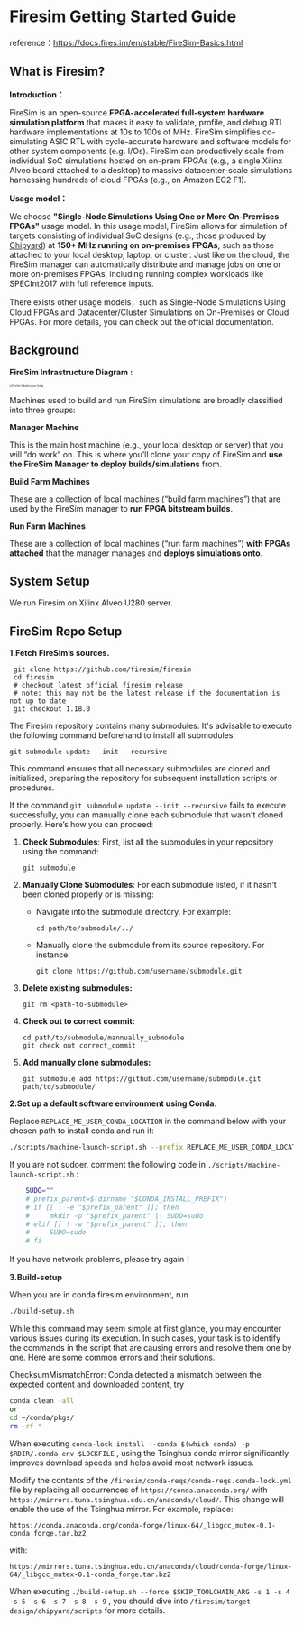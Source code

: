# Firesim Getting Started Guide

reference：https://docs.fires.im/en/stable/FireSim-Basics.html

## What is Firesim?

**Introduction：**

FireSim is an open-source **FPGA-accelerated full-system hardware simulation platform** that makes it easy to validate, profile, and debug RTL hardware implementations at 10s to 100s of MHz. FireSim simplifies co-simulating ASIC RTL with cycle-accurate hardware and software models for other system components (e.g. I/Os). FireSim can productively scale from individual SoC simulations hosted on on-prem FPGAs (e.g., a single Xilinx Alveo board attached to a desktop) to massive datacenter-scale simulations harnessing hundreds of cloud FPGAs (e.g., on Amazon EC2 F1).

**Usage model：**

We choose  **"Single-Node Simulations Using One or More On-Premises FPGAs"** usage model. In this usage model, FireSim allows for simulation of targets consisting of individual SoC designs (e.g., those produced by [Chipyard](https://chipyard.readthedocs.io/)) at **150+ MHz running on on-premises FPGAs**, such as those attached to your local desktop, laptop, or cluster. Just like on the cloud, the FireSim manager can automatically distribute and manage jobs on one or more on-premises FPGAs, including running complex workloads like SPECInt2017 with full reference inputs.

There exists other usage models，such as Single-Node Simulations Using Cloud FPGAs and Datacenter/Cluster Simulations on On-Premises or Cloud FPGAs. For more details, you can check out the official documentation.

## Background

**FireSim Infrastructure Diagram :**

<img src="https://docs.fires.im/en/stable/_images/firesim_env.png" alt="FireSim Infrastructure Setup" style="zoom: 30%;" />

Machines used to build and run FireSim simulations are broadly classified into three groups:

**Manager Machine**

This is the main host machine (e.g., your local desktop or server) that you will “do work” on. This is where you’ll clone your copy of FireSim and **use the FireSim Manager to deploy builds/simulations** from.

**Build Farm Machines**

These are a collection of local machines (“build farm machines”) that are used by the FireSim manager to **run FPGA bitstream builds**. 

**Run Farm Machines**

These are a collection of local machines (“run farm machines”) **with FPGAs attached** that the manager manages and **deploys simulations onto**.

## System Setup

We run Firesim on Xilinx Alveo U280 server.

## FireSim Repo Setup

**1.Fetch FireSim’s sources.**

```shell
 git clone https://github.com/firesim/firesim
 cd firesim
 # checkout latest official firesim release
 # note: this may not be the latest release if the documentation is not up to date
 git checkout 1.18.0
```

The Firesim repository contains many submodules. It's advisable to execute the following command beforehand to install all submodules:

```
git submodule update --init --recursive
```

This command ensures that all necessary submodules are cloned and initialized, preparing the repository for subsequent installation scripts or procedures.

If the command `git submodule update --init --recursive` fails to execute successfully, you can manually clone each submodule that wasn't cloned properly. Here’s how you can proceed:

1. **Check Submodules**: First, list all the submodules in your repository using the command:

   ```
   git submodule
   ```

2. **Manually Clone Submodules**: For each submodule listed, if it hasn't been cloned properly or is missing:

   - Navigate into the submodule directory. For example:

     ```
     cd path/to/submodule/../
     ```

   - Manually clone the submodule from its source repository. For instance:

     ```
     git clone https://github.com/username/submodule.git
     ```

3. **Delete existing submodules:**

   ```
   git rm <path-to-submodule>
   ```

4. **Check out to correct commit:**

   ```
   cd path/to/submodule/mannually_submodule
   git check out correct_commit
   ```

5. **Add manually clone submodules:**

   ```
   git submodule add https://github.com/username/submodule.git path/to/submodule/
   ```

   

**2.Set up a default software environment using Conda.**  

Replace `REPLACE_ME_USER_CONDA_LOCATION` in the command below with your chosen path to install conda and run it:

```bash
./scripts/machine-launch-script.sh --prefix REPLACE_ME_USER_CONDA_LOCATION
```

If you are not sudoer, comment the following code in `./scripts/machine-launch-script.sh` :

```bash
    SUDO=""
    # prefix_parent=$(dirname "$CONDA_INSTALL_PREFIX")
    # if [[ ! -e "$prefix_parent" ]]; then
    #     mkdir -p "$prefix_parent" || SUDO=sudo
    # elif [[ ! -w "$prefix_parent" ]]; then
    #     SUDO=sudo
    # fi
```

If you have network problems, please try again！



**3.Build-setup**

When you are in conda firesim environment, run 

```bash
./build-setup.sh
```

While this command may seem simple at first glance, you may encounter various issues during its execution. In such cases, your task is to identify the commands in the script that are causing errors and resolve them one by one. Here are some common errors and their solutions.

ChecksumMismatchError: Conda detected a mismatch between the expected content and downloaded content, try

```bash
conda clean -all
or 
cd ~/conda/pkgs/
rm -rf *
```

When executing `conda-lock install --conda $(which conda) -p $RDIR/.conda-env $LOCKFILE` , using the Tsinghua conda mirror significantly improves download speeds and helps avoid most network issues. 

Modify the contents of the `/firesim/conda-reqs/conda-reqs.conda-lock.yml` file by replacing all occurrences of `https://conda.anaconda.org/` with `https://mirrors.tuna.tsinghua.edu.cn/anaconda/cloud/`. This change will enable the use of the Tsinghua mirror. For example, replace:

```
https://conda.anaconda.org/conda-forge/linux-64/_libgcc_mutex-0.1-conda_forge.tar.bz2
```

with:

```
https://mirrors.tuna.tsinghua.edu.cn/anaconda/cloud/conda-forge/linux-64/_libgcc_mutex-0.1-conda_forge.tar.bz2
```

When executing `./build-setup.sh --force $SKIP_TOOLCHAIN_ARG -s 1 -s 4 -s 5 -s 6 -s 7 -s 8 -s 9` , you should dive into `/firesim/target-design/chipyard/scripts`  for more details.

